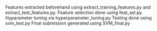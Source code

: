 Features extracted beforehand using extract_training_features.py and extract_test_features.py.
Feature selection done using feat_sel.py.
Hyparameter tuning via hyperparameter_tuning.py
Testing done using svm_test.py
Final submission generated using SVM_final.py
